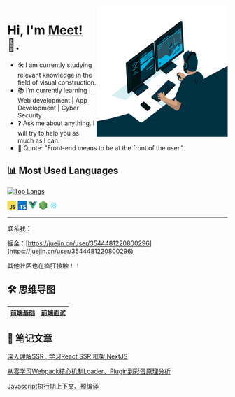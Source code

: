 <img align="right" width="300" height="300" src="https://github.com/Meet-student/Meet-student/blob/master/assets/image/code.gif">


# Hi, I'm [Meet!](https://github.com/Meet-student/Meet-student) 👋.

- :hammer_and_wrench: I am currently studying relevant knowledge in the field of visual construction.
- :books: I’m currently learning | Web development | App Development | Cyber Security
- :question: Ask me about anything. I will try to help you as much as I can.
- :microphone: Quote: "Front-end means to be at the front of the user."

## 📊 Most Used Languages

[![Top Langs](https://github-readme-stats.vercel.app/api/top-langs/?username=Meet-student&layout=compact)](https://github.com/Meet-student/github-readme-stats)

<code><img height="20" src="https://raw.githubusercontent.com/github/explore/80688e429a7d4ef2fca1e82350fe8e3517d3494d/topics/javascript/javascript.png"></code>
<code><img height="20" src="https://raw.githubusercontent.com/github/explore/80688e429a7d4ef2fca1e82350fe8e3517d3494d/topics/typescript/typescript.png"></code>
<code><img height="20" src="https://raw.githubusercontent.com/github/explore/80688e429a7d4ef2fca1e82350fe8e3517d3494d/topics/vue/vue.png"></code>
<code><img height="20" src="https://raw.githubusercontent.com/github/explore/80688e429a7d4ef2fca1e82350fe8e3517d3494d/topics/nodejs/nodejs.png"></code>
<code><img height="20" src="https://raw.githubusercontent.com/github/explore/80688e429a7d4ef2fca1e82350fe8e3517d3494d/topics/react/react.png"></code>

<hr />

联系我：

掘金：[https://juejin.cn/user/3544481220800296](https://juejin.cn/user/3544481220800296)

其他社区也在疯狂接触！！

## 🛠️ 思维导图

| [前端基础](https://docs.qq.com/mind/DS0t2b0hVT0lEVkR1) | [前端面试](https://docs.qq.com/mind/DS1pTY2ZzT1R4eWhv) | 
| :---: | :---: |

## 📘 笔记文章

[深入理解SSR , 学习React SSR 框架 NextJS](https://github.com/Meet-student/Meet-student/issues/3)

[从零学习Webpack核心机制Loader、Plugin到彩蛋原理分析](https://github.com/Meet-student/Meet-student/issues/2)

[Javascript执行期上下文、预编译](https://github.com/Meet-student/Meet-student/issues/1)
